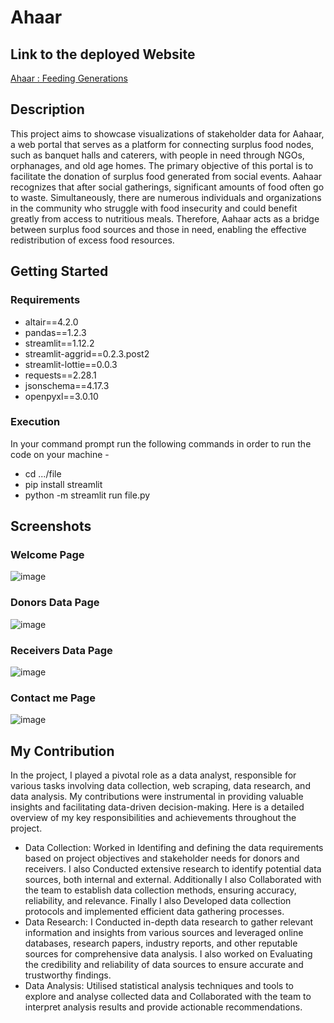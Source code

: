 # Ahaar

## Link to the deployed Website
[Ahaar : Feeding Generations](https://ahaar-feeding-generations.streamlit.app/)

## Description
This project aims to showcase visualizations of stakeholder data for Aahaar, a web portal that serves as a platform for connecting surplus food nodes, such as banquet halls and caterers, with people in need through NGOs, orphanages, and old age homes. The primary objective of this portal is to facilitate the donation of surplus food generated from social events. Aahaar recognizes that after social gatherings, significant amounts of food often go to waste. Simultaneously, there are numerous individuals and organizations in the community who struggle with food insecurity and could benefit greatly from access to nutritious meals. Therefore, Aahaar acts as a bridge between surplus food sources and those in need, enabling the effective redistribution of excess food resources.

## Getting Started
### Requirements
- altair==4.2.0
- pandas==1.2.3
- streamlit==1.12.2
- streamlit-aggrid==0.2.3.post2
- streamlit-lottie==0.0.3
- requests==2.28.1
- jsonschema==4.17.3
- openpyxl==3.0.10
### Execution
In your command prompt run the following commands in order to run the code on your machine -
- cd .../file
- pip install streamlit
- python -m streamlit run file.py


## Screenshots

### Welcome Page
![image](https://github.com/TulipAggarwal/Ahaar/assets/93984886/a51ed787-decb-407c-908c-f9d773a3c8a5)

### Donors Data Page
![image](https://github.com/TulipAggarwal/Ahaar/assets/93984886/c2546f31-a0ea-4006-ba04-400b68f6b8b2)

### Receivers Data Page
![image](https://github.com/TulipAggarwal/Ahaar/assets/93984886/17d6c93d-2baa-42a0-9bc3-704aed5d4f1d)

### Contact me Page
![image](https://github.com/TulipAggarwal/Ahaar/assets/93984886/0d7ecc69-2244-44df-bdd0-3f68fc615231)


## My Contribution
In the project, I played a pivotal role as a data analyst, responsible for various tasks involving data collection, web scraping, data research, and data analysis. My contributions were instrumental in providing valuable insights and facilitating data-driven decision-making. Here is a detailed overview of my key responsibilities and achievements throughout the project. 
- Data Collection: 
Worked in Identifing and defining the data requirements based on project objectives and stakeholder needs for donors and receivers. I also Conducted extensive research to identify potential data sources, both internal and external. Additionally I also Collaborated with the team to establish data collection methods, ensuring accuracy, 
reliability, and relevance. Finally I also Developed data collection protocols and implemented efficient data gathering processes.
- Data Research: 
I Conducted in-depth data research to gather relevant information and insights from various sources and leveraged online databases, research papers, industry reports, and other reputable sources for comprehensive data analysis. I also worked on Evaluating the credibility and reliability of data sources to ensure accurate and trustworthy 
findings. 
- Data Analysis: 
Utilised statistical analysis techniques and tools to explore and analyse collected data and Collaborated with the team to interpret analysis results and provide actionable 
recommendations.
